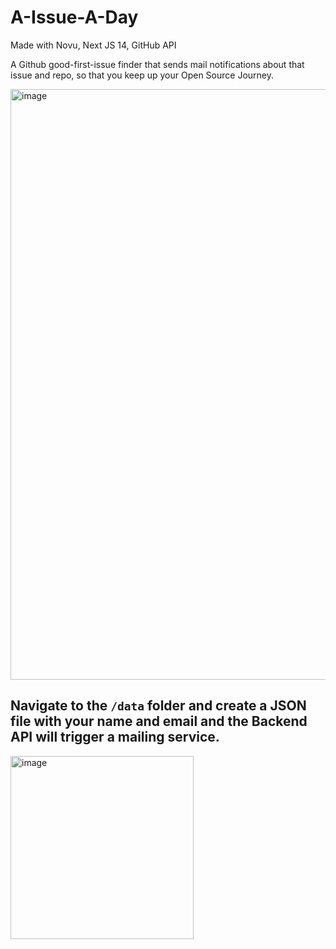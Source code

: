 # A-Issue-A-Day
Made with Novu, Next JS 14, GitHub API

A Github good-first-issue finder that sends mail notifications about that issue and repo, so that you keep up your Open Source Journey.

<img width="945" alt="image" src="https://github.com/mainak0907/a-Issue-a-Day/assets/88925745/c230b440-e09f-4a18-97ef-63931dbec664">


## Navigate to the ```/data``` folder and create a JSON file with your name and email and the Backend API will trigger a mailing service.

<img width="293" alt="image" src="https://github.com/mainak0907/a-Issue-a-Day/assets/88925745/11325b20-72c9-41a3-8d61-4eb2c663177a">
